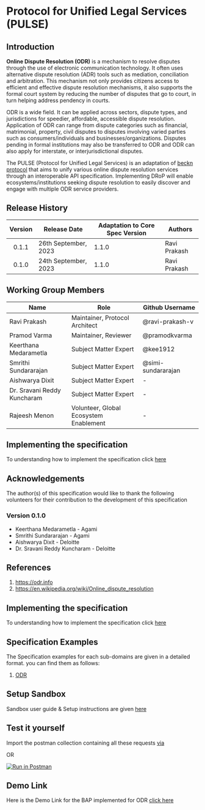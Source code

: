 # Protocol for Unified Legal Services (PULSE)
## Introduction

**Online Dispute Resolution (ODR)** is a mechanism to resolve disputes through the use of electronic communication technology. It often uses alternative dispute resolution (ADR) tools such as mediation, conciliation and arbitration. This mechanism not only provides citizens access to efficient and effective dispute resolution mechanisms, it also supports the formal court system by reducing the number of disputes that go to court, in turn helping address pendency in courts.

ODR is a wide field. It can be applied across sectors, dispute types, and jurisdictions for speedier, affordable, accessible dispute resolution. Application of ODR can range from dispute categories such as financial, matrimonial, property, civil disputes to disputes involving varied parties such as consumers/individuals and businesses/organizations. Disputes pending in formal institutions may also be transferred to ODR and ODR can also apply for interstate, or interjurisdictional disputes.

The PULSE (Protocol for Unified Legal Services) is an adaptation of [beckn protocol](https://github.com/beckn/protocol-specifications) that aims to unify various online dispute resolution services through an interoperable API specification. Implementing DRoP will enable ecosystems/institutions seeking dispute resolution to easily discover and engage with multiple ODR service providers.


## Release History

| Version | Release Date         | Adaptation to Core Spec Version | Authors      |
| :-----: | -------------------- | ------------------------------- | ------------ |
|  0.1.1  | 26th September, 2023 | 1.1.0                           | Ravi Prakash |
|  0.1.0  | 24th September, 2023 | 1.1.0                           | Ravi Prakash |

## Working Group Members

| Name                        | Role                                     | Github Username    |
| --------------------------- | -----------------------------------------| -------------------|
| Ravi Prakash                | Maintainer, Protocol Architect           | @ravi-prakash-v    |
| Pramod Varma                | Maintainer, Reviewer                     | @pramodkvarma      |
| Keerthana Medarametla       | Subject Matter Expert                    | @kee1912           |
| Smrithi Sundararajan        | Subject Matter Expert                    | @simi-sundararajan |
| Aishwarya Dixit             | Subject Matter Expert                    |        -           |
| Dr. Sravani Reddy Kuncharam | Subject Matter Expert                    |        -           |
| Rajeesh Menon               | Volunteer, Global Ecosystem Enablement   |        -           |

## Implementing the specification

To understanding how to implement the specification click [here](./docs)

## Acknowledgements

The author(s) of this specification would like to thank the following volunteers for their contribution to the development of this specification

### Version 0.1.0

- Keerthana Medarametla - Agami
- Smrithi Sundararajan - Agami
- Aishwarya Dixit - Deloitte
- Dr. Sravani Reddy Kuncharam - Deloitte

## References
1. https://odr.info
2. https://en.wikipedia.org/wiki/Online_dispute_resolution


## Implementing the specification

To understanding how to implement the specification click [here](./docs)

## Specification Examples

The Specification examples for each sub-domains are given in a detailed format. you can find them as follows:
1. [ODR](./examples/)

## Setup Sandbox
Sandbox user guide & Setup instructions are given [here](https://github.com/beckn/beckn-sandbox/blob/main/USER_GUIDE.md)

## Test it yourself
Import the postman collection containing all these requests [via](https://raw.githubusercontent.com/beckn/beckn-sandbox/main/artefacts/ODR/ODR%20Sandbox%20Latest.postman_collection.json)

OR

[![Run in Postman](https://run.pstmn.io/button.svg)](https://link-to-be-updated.com)


## Demo Link
Here is the Demo Link for the BAP implemented for ODR [click here](https://experience-guide.becknprotocol.io/ODR)